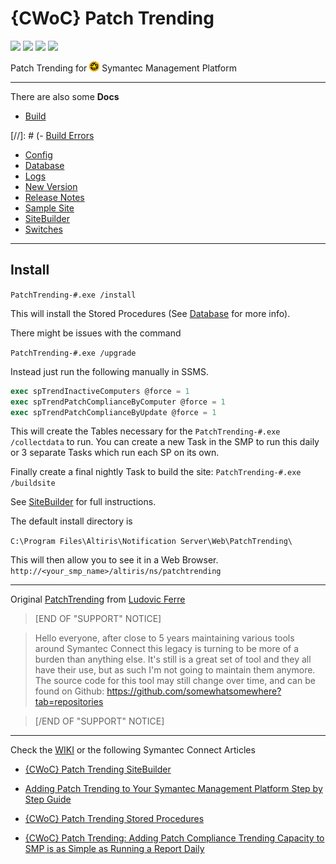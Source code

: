 # {CWoC} Patch Trending

![](https://img.shields.io/badge/language-c%23-green.svg)
![](https://img.shields.io/badge/tag-smp-yellow.svg)
![](https://img.shields.io/badge/tag-symantec-yellow.svg)
![](https://img.shields.io/badge/tag-patch-yellow.svg)

Patch Trending for ![SMP](docs/images/smp.png) Symantec Management Platform

---

There are also some **Docs**

- [Build](/docs/BUILD.md)

[//]: # (- [Build Errors](/docs/BUILDERRORS.md)

- [Config](/docs/CONFIG.md)
- [Database](/docs/DATABASE.md)
- [Logs](/docs/LOGS.md)
- [New Version](/docs/NEWVERSION.md)
- [Release Notes](/docs/RELEASENOTES.md)
- [Sample Site](/docs/SAMPLESITE.md)
- [SiteBuilder](/docs/SITEBUILDER.md)
- [Switches](/docs/SWITCHES.md)

---

## Install

`PatchTrending-#.exe /install`

This will install the Stored Procedures (See [Database](/docs/DATABASE.md) for more info).

There might be issues with the command

`PatchTrending-#.exe /upgrade`

Instead just run the following manually in SSMS.


```sql
exec spTrendInactiveComputers @force = 1
exec spTrendPatchComplianceByComputer @force = 1
exec spTrendPatchComplianceByUpdate @force = 1
```

This will create the Tables necessary for the `PatchTrending-#.exe /collectdata` to run. You can create a new Task in the SMP to run this daily or 3 separate Tasks which run each SP on its own.

Finally create a final nightly Task to build the site: `PatchTrending-#.exe /buildsite`

See [SiteBuilder](/docs/SITEBUILDER.md) for full instructions.

The default install directory is

`C:\Program Files\Altiris\Notification Server\Web\PatchTrending\`

This will then allow you to see it in a Web Browser.
`
http://<your_smp_name>/altiris/ns/patchtrending`

---

Original [PatchTrending](https://github.com/somewhatsomewhere/patchtrending) from [Ludovic Ferre
](https://www.symantec.com/connect/user/ludovic-ferre)

>[END OF "SUPPORT" NOTICE]

>Hello everyone, after close to 5 years maintaining various tools around Symantec Connect this legacy is turning to be more of a burden than anything else.
>It's still is a great set of tool and they all have their use, but as such I'm not going to maintain them anymore.
>The source code for this tool may still change over time, and can be found on Github: https://github.com/somewhatsomewhere?tab=repositories

>[/END OF "SUPPORT" NOTICE]

---

Check the [WIKI](https://github.com/Protirus/patchtrending/wiki) or the following Symantec Connect Articles

- [{CWoC} Patch Trending SiteBuilder](https://www.symantec.com/connect/downloads/cwoc-patch-trending-sitebuilder)

- [Adding Patch Trending to Your Symantec Management Platform Step by Step Guide](https://www.symantec.com/connect/articles/adding-patch-trending-your-symantec-management-platform-step-step-guide)

- [{CWoC} Patch Trending Stored Procedures](https://www.symantec.com/connect/downloads/cwoc-patch-trending-stored-procedures)

- [{CWoC} Patch Trending: Adding Patch Compliance Trending Capacity to SMP is as Simple as Running a Report Daily](https://www.symantec.com/connect/articles/cwoc-patch-trending-adding-patch-compliance-trending-capacity-smp-simple-running-report-dai)